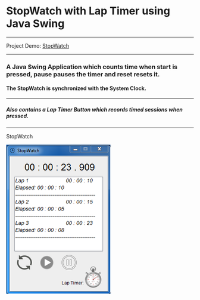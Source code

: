 # StopWatch with Lap Timer using Java Swing
***

Project Demo: [StopWatch](https://replit.com/@MajinVegetaSSJ2/StopWatch?v=1)

---

### A Java Swing Application which counts time when start is pressed, pause pauses the timer and reset resets it.

#### The StopWatch is synchronized with the System Clock.

---

##### Also contains a Lap Timer Button which records timed sessions when pressed.

---
StopWatch

![Capture_StopWatch.PNG](https://github.com/04xRaynal/StopWatch_JavaSwing/blob/fe0f681950577303469162eac202503f4b0679ae/Capture_StopWatch.PNG)